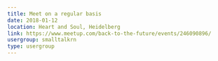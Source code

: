 ```yaml
---
title: Meet on a regular basis
date: 2018-01-12
location: Heart and Soul, Heidelberg
link: https://www.meetup.com/back-to-the-future/events/246090896/
usergroup: smalltalkrn
type: usergroup
---
```

